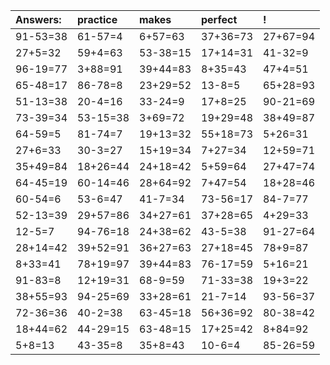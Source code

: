 | Answers: | practice | makes | perfect | ! |
| :--- | :--- | :--- | :--- | :--- |
| 91-53=38 | 61-57=4 | 6+57=63 | 37+36=73 | 27+67=94 | 
| 27+5=32 | 59+4=63 | 53-38=15 | 17+14=31 | 41-32=9 | 
| 96-19=77 | 3+88=91 | 39+44=83 | 8+35=43 | 47+4=51 | 
| 65-48=17 | 86-78=8 | 23+29=52 | 13-8=5 | 65+28=93 | 
| 51-13=38 | 20-4=16 | 33-24=9 | 17+8=25 | 90-21=69 | 
| 73-39=34 | 53-15=38 | 3+69=72 | 19+29=48 | 38+49=87 | 
| 64-59=5 | 81-74=7 | 19+13=32 | 55+18=73 | 5+26=31 | 
| 27+6=33 | 30-3=27 | 15+19=34 | 7+27=34 | 12+59=71 | 
| 35+49=84 | 18+26=44 | 24+18=42 | 5+59=64 | 27+47=74 | 
| 64-45=19 | 60-14=46 | 28+64=92 | 7+47=54 | 18+28=46 | 
| 60-54=6 | 53-6=47 | 41-7=34 | 73-56=17 | 84-7=77 | 
| 52-13=39 | 29+57=86 | 34+27=61 | 37+28=65 | 4+29=33 | 
| 12-5=7 | 94-76=18 | 24+38=62 | 43-5=38 | 91-27=64 | 
| 28+14=42 | 39+52=91 | 36+27=63 | 27+18=45 | 78+9=87 | 
| 8+33=41 | 78+19=97 | 39+44=83 | 76-17=59 | 5+16=21 | 
| 91-83=8 | 12+19=31 | 68-9=59 | 71-33=38 | 19+3=22 | 
| 38+55=93 | 94-25=69 | 33+28=61 | 21-7=14 | 93-56=37 | 
| 72-36=36 | 40-2=38 | 63-45=18 | 56+36=92 | 80-38=42 | 
| 18+44=62 | 44-29=15 | 63-48=15 | 17+25=42 | 8+84=92 | 
| 5+8=13 | 43-35=8 | 35+8=43 | 10-6=4 | 85-26=59 | 

